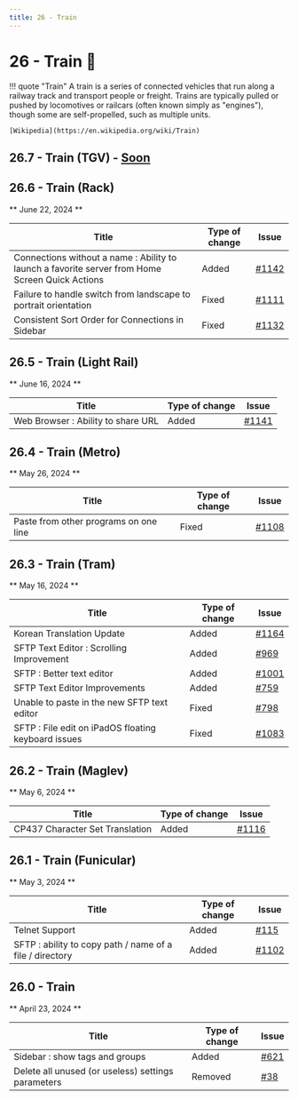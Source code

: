 ```yaml
---
title: 26 - Train
---
```

# 26 - Train :train:
!!! quote "Train"
    A train is a series of connected vehicles that run along a railway track and transport people or freight. Trains are typically pulled or pushed by locomotives or railcars (often known simply as "engines"), though some are self-propelled, such as multiple units.

    [Wikipedia](https://en.wikipedia.org/wiki/Train)

## 26.7 - Train (TGV) - [Soon](https://webssh.net/documentation/becoming-external-tester/)

## 26.6 - Train (Rack)
** June 22, 2024 **

| Title | Type of change | Issue |
| --- | --- | --- |
| Connections without a name : Ability to launch a favorite server from Home Screen Quick Actions | Added | [#1142](https://github.com/isontheline/pro.webssh.net/issues/1142) |
| Failure to handle switch from landscape to portrait orientation | Fixed | [#1111](https://github.com/isontheline/pro.webssh.net/issues/1111) |
| Consistent Sort Order for Connections in Sidebar | Fixed | [#1132](https://github.com/isontheline/pro.webssh.net/issues/1132) |

## 26.5 - Train (Light Rail)
** June 16, 2024 **

| Title | Type of change | Issue |
| --- | --- | --- |
| Web Browser : Ability to share URL | Added | [#1141](https://github.com/isontheline/pro.webssh.net/issues/1141) |


## 26.4 - Train (Metro)
** May 26, 2024 **

| Title | Type of change | Issue |
| --- | --- | --- |
| Paste from other programs on one line | Fixed | [#1108](https://github.com/isontheline/pro.webssh.net/issues/1108) |

## 26.3 - Train (Tram)
** May 16, 2024 **

| Title | Type of change | Issue |
| --- | --- | --- |
| Korean Translation Update | Added | [#1164](https://github.com/isontheline/pro.webssh.net/issues/1164) |
| SFTP Text Editor : Scrolling Improvement | Added | [#969](https://github.com/isontheline/pro.webssh.net/issues/969) |
| SFTP : Better text editor | Added | [#1001](https://github.com/isontheline/pro.webssh.net/issues/1001) |
| SFTP Text Editor Improvements | Added | [#759](https://github.com/isontheline/pro.webssh.net/issues/759) |
| Unable to paste in the new SFTP text editor | Fixed | [#798](https://github.com/isontheline/pro.webssh.net/issues/798) |
| SFTP : File edit on iPadOS floating keyboard issues | Fixed | [#1083](https://github.com/isontheline/pro.webssh.net/issues/1083) |

## 26.2 - Train (Maglev)
** May 6, 2024 **

| Title | Type of change | Issue |
| --- | --- | --- |
| CP437 Character Set Translation | Added | [#1116](https://github.com/isontheline/pro.webssh.net/issues/1116) |

## 26.1 - Train (Funicular)
** May 3, 2024 **

| Title | Type of change | Issue |
| --- | --- | --- |
| Telnet Support | Added | [#115](https://github.com/isontheline/pro.webssh.net/issues/115) |
| SFTP : ability to copy path / name of a file / directory | Added | [#1102](https://github.com/isontheline/pro.webssh.net/issues/1102) |

## 26.0 - Train 
** April 23, 2024 **

| Title | Type of change | Issue |
| --- | --- | --- |
| Sidebar : show tags and groups | Added | [#621](https://github.com/isontheline/pro.webssh.net/issues/621) |
| Delete all unused (or useless) settings parameters | Removed | [#38](https://github.com/isontheline/pro.webssh.net/issues/38) |